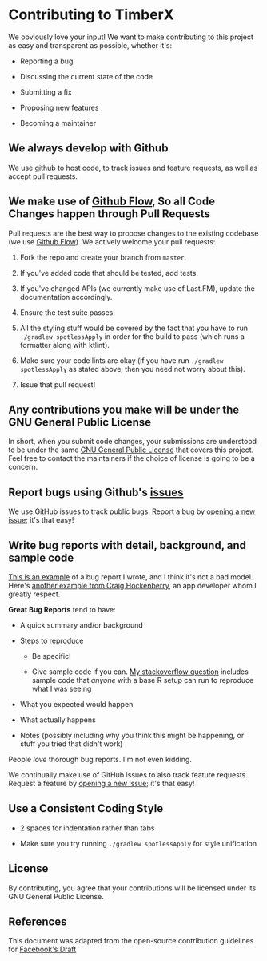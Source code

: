 # Contributing to TimberX

We obviously love your input! We want to make contributing to this project as easy and transparent as possible, whether it's:

- Reporting a bug

- Discussing the current state of the code

- Submitting a fix

- Proposing new features

- Becoming a maintainer

## We always develop with Github

We use github to host code, to track issues and feature requests, as well as accept pull requests.

## We make use of [Github Flow](https://guides.github.com/introduction/flow/index.html), So all Code Changes happen through Pull Requests

Pull requests are the best way to propose changes to the existing codebase (we use [Github Flow](https://guides.github.com/introduction/flow/index.html)). We actively welcome your pull requests:

1. Fork the repo and create your branch from `master`.

2. If you've added code that should be tested, add tests.

3. If you've changed APIs (we currently make use of Last.FM), update the documentation accordingly.

4. Ensure the test suite passes.

5. All the styling stuff would be covered by the fact that you have to run `./gradlew spotlessApply` in order for the build to pass (which runs a formatter along with ktlint).

6. Make sure your code lints are okay (if you have run `./gradlew spotlessApply` as stated above, then you need not worry about this).

7. Issue that pull request!

## Any contributions you make will be under the GNU General Public License

In short, when you submit code changes, your submissions are understood to be under the same [GNU General Public License](https://www.gnu.org/licenses/) that covers this project. Feel free to contact the maintainers if the choice of license is going to be a concern.

## Report bugs using Github's [issues](https://github.com/naman14/TimberX/issues)

We use GitHub issues to track public bugs. Report a bug by [opening a new issue](https://github.com/naman14/TimberX/issues/new?template=Bug_report.md); it's that easy!

## Write bug reports with detail, background, and sample code

[This is an example](https://stackoverflow.com/q/48849725/7354463) of a bug report I wrote, and I think it's not a bad model. Here's [another example from Craig Hockenberry](http://www.openradar.me/11905408), an app developer whom I greatly respect.

**Great Bug Reports** tend to have:

- A quick summary and/or background

- Steps to reproduce

  - Be specific!

  - Give sample code if you can. [My stackoverflow question](https://stackoverflow.com/q/53482699/7354463) includes sample code that *anyone* with a base R setup can run to reproduce what I was seeing

- What you expected would happen

- What actually happens

- Notes (possibly including why you think this might be happening, or stuff you tried that didn't work)

People *love* thorough bug reports. I'm not even kidding.

We continually make use of GitHub issues to also track feature requests. Request a feature by [opening a new issue](https://github.com/naman14/TimberX/issues/new?template=Feature_request.md); it's that easy!

## Use a Consistent Coding Style

* 2 spaces for indentation rather than tabs

* Make sure you try running `./gradlew spotlessApply` for style unification

## License

By contributing, you agree that your contributions will be licensed under its GNU General Public License.

## References

This document was adapted from the open-source contribution guidelines for [Facebook's Draft](https://github.com/facebook/draft-js/blob/a9316a723f9e918afde44dea68b5f9f39b7d9b00/CONTRIBUTING.md)
